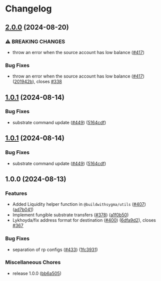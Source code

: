 # Changelog

## [2.0.0](https://github.com/sygmaprotocol/sygma-sdk/compare/substrate-v1.0.1...substrate-v2.0.0) (2024-08-20)


### ⚠ BREAKING CHANGES

* throw an error when the source account has low balance ([#417](https://github.com/sygmaprotocol/sygma-sdk/issues/417))

### Bug Fixes

* throw an error when the source account has low balance ([#417](https://github.com/sygmaprotocol/sygma-sdk/issues/417)) ([201942b](https://github.com/sygmaprotocol/sygma-sdk/commit/201942b610ce81763e73df52320d5c014491904d)), closes [#338](https://github.com/sygmaprotocol/sygma-sdk/issues/338)

## [1.0.1](https://github.com/sygmaprotocol/sygma-sdk/compare/substrate-v1.0.0...substrate-v1.0.1) (2024-08-14)


### Bug Fixes

* substrate command update ([#449](https://github.com/sygmaprotocol/sygma-sdk/issues/449)) ([5164cdf](https://github.com/sygmaprotocol/sygma-sdk/commit/5164cdffdb56fd9973c05af043b426440cdbcfa5))

## [1.0.1](https://github.com/sygmaprotocol/sygma-sdk/compare/substrate-v1.0.0...substrate-v1.0.1) (2024-08-14)


### Bug Fixes

* substrate command update ([#449](https://github.com/sygmaprotocol/sygma-sdk/issues/449)) ([5164cdf](https://github.com/sygmaprotocol/sygma-sdk/commit/5164cdffdb56fd9973c05af043b426440cdbcfa5))

## 1.0.0 (2024-08-13)


### Features

* Added Liquidity helper function in `@buildwithsygma/utils` ([#407](https://github.com/sygmaprotocol/sygma-sdk/issues/407)) ([ad7b041](https://github.com/sygmaprotocol/sygma-sdk/commit/ad7b041fd0ae510e3b91cf171ed9db15fccc1a2a))
* Implement fungible substrate transfers  ([#378](https://github.com/sygmaprotocol/sygma-sdk/issues/378)) ([a1f0b50](https://github.com/sygmaprotocol/sygma-sdk/commit/a1f0b50ea8d90046595d72d876f012cbeb4048f2))
* Lykhoyda/fix address format for destination ([#400](https://github.com/sygmaprotocol/sygma-sdk/issues/400)) ([6dfa9d2](https://github.com/sygmaprotocol/sygma-sdk/commit/6dfa9d238cfd6ab9cade9fae4cd33497d07d5d96)), closes [#367](https://github.com/sygmaprotocol/sygma-sdk/issues/367)


### Bug Fixes

* separation of rp configs ([#433](https://github.com/sygmaprotocol/sygma-sdk/issues/433)) ([1fc3931](https://github.com/sygmaprotocol/sygma-sdk/commit/1fc393170d5f495854eeba0f1f7c41b3e3ae4c4e))


### Miscellaneous Chores

* release 1.0.0 ([bb6a505](https://github.com/sygmaprotocol/sygma-sdk/commit/bb6a5053d843960f445f0dacebe101745f4d908f))
